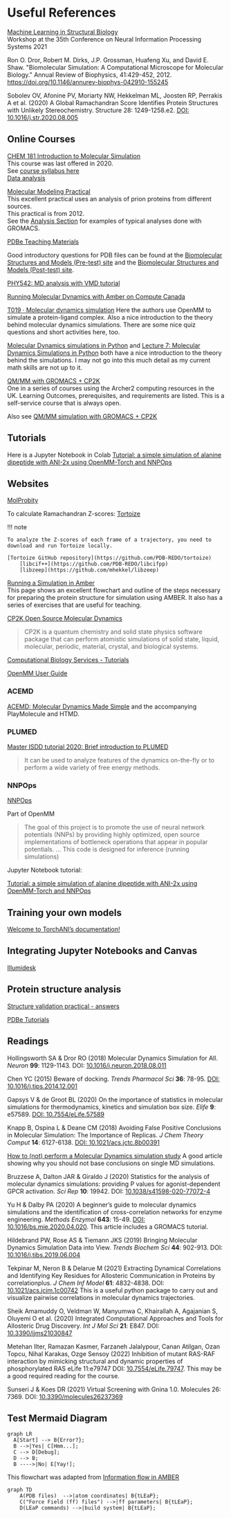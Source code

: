 # Useful References

[Machine Learning in Structural Biology](https://www.mlsb.io/#:~:text=Machine%20learning%20also%20shows%20great,learning%20with%20experimental%20structure%20determination.)  
Workshop at the 35th Conference on Neural Information Processing Systems 2021

Ron O. Dror, Robert M. Dirks, J.P. Grossman, Huafeng Xu, and David E. Shaw. "Biomolecular Simulation: A Computational Microscope for Molecular Biology." Annual Review of Biophysics, 41:429-452, 2012. https://doi.org/10.1146/annurev-biophys-042910-155245

Sobolev OV, Afonine PV, Moriarty NW, Hekkelman ML, Joosten RP, Perrakis A et al. (2020) A Global Ramachandran Score Identifies Protein Structures with Unlikely Stereochemistry. Structure 28: 1249-1258.e2. [DOI: 10.1016/j.str.2020.08.005](https://doi.org/10.1016/j.str.2020.08.005)

## Online Courses

[CHEM 181 Introduction to Molecular Simulation](http://copresearch.pacific.edu/mmccallum/181/index.html)  
This course was last offered in 2020.  
See [course syllabus here](http://copresearch.pacific.edu/mmccallum/181/resources/New-Syllabus.pdf)  
[Data analysis](http://copresearch.pacific.edu/mmccallum/181/styled-6/styled-23/index.html)  

[Molecular Modeling Practical](http://md.chem.rug.nl/~mdcourse/molmod2012/index.html)  
This excellent practical uses an analysis of prion proteins from different sources.  
This practical is from 2012.  
See the [Analysis Section](http://md.chem.rug.nl/~mdcourse/molmod2012/analysis.html) for examples of typical analyses done with GROMACS.  

[PDBe Teaching Materials](https://www.ebi.ac.uk/pdbe/training/teaching-materials)  

Good introductory questions for PDB files can be found at the [Biomolecular Structures and Models (Pre-test) site](https://pdb101.rcsb.org/teach/tests/biomolecular-structures-and-models-pre-test) and the [Biomolecular Structures and Models (Post-test) site](https://pdb101.rcsb.org/teach/tests/biomolecular-structures-and-models-post-test).  

[PHY542: MD analysis with VMD tutorial](https://becksteinlab.physics.asu.edu/pages/courses/2017/PHY542/practicals/md/dynamics/rmsd_fitting.html)

[Running Molecular Dynamics with Amber on Compute Canada](https://computecanada.github.io/molmodsim-amber-md-lesson/aio/index.html)

[T019 · Molecular dynamics simulation](https://colab.research.google.com/github/volkamerlab/teachopencadd/blob/1bd7cb0c9f6379aebc0c1a0b1c7413685910cffa/teachopencadd/talktorials/019_md_simulation/talktorial.ipynb) Here the authors use OpenMM to simulate a protein-ligand complex. Also a nice introduction to the theory behind molecular dynamics simulations. There are some nice quiz questions and short activities here, too.

[Molecular Dynamics simulations in Python](https://klyshko.github.io/teaching/2019-03-01-teaching) and [Lecture 7: Molecular Dynamics Simulations in Python](https://github.com/klyshko/md_python/blob/master/Lecture.ipynb) both have a nice introduction to the theory behind the simulations. I may not go into this much detail as my current math skills are not up to it.

[QM/MM with GROMACS + CP2K](https://www.archer2.ac.uk/training/courses/220000-gromacs-self-service/)  
One in a series of courses using the Archer2 computing resources in the UK. Learning Outcomes, prerequisites, and requirements are listed. This is a self-service course that is always open.

Also see [QM/MM simulation with GROMACS + CP2K](https://www.archer2.ac.uk/training/courses/210422-gromacs/)

## Tutorials

Here is a Jupyter Notebook in Colab [Tutorial: a simple simulation of alanine dipeptide with ANI-2x using OpenMM-Torch and NNPOps](https://colab.research.google.com/github/openmm/openmm-torch/blob/master/tutorials/openmm-torch-nnpops.ipynb)



## Websites

[MolProbity](http://molprobity.biochem.duke.edu/index.php?MolProbSID=1mivhrsmc6ajmk6g8a9i6gskl1&eventID=36)  

To calculate Ramachandran Z-scores: [Tortoize](https://pdb-redo.eu/tortoize)  

!!! note

    To analyze the Z-scores of each frame of a trajectory, you need to download and run Tortoize locally. 

    [Tortoize GitHub repository](https://github.com/PDB-REDO/tortoize)  
        [libcif++](https://github.com/PDB-REDO/libcifpp)  
        [libzeep](https://github.com/mhekkel/libzeep)

[Running a Simulation in Amber](https://computecanada.github.io/molmodsim-amber-md-lesson/aio/index.html)  
This page shows an excellent flowchart and outline of the steps necessary for preparing the protein structure for simulation using AMBER. It also has a series of exercises that are useful for teaching.

[CP2K Open Source Molecular Dynamics](https://www.cp2k.org/about)  
>CP2K is a quantum chemistry and solid state physics software package that can perform atomistic simulations of solid state, liquid, molecular, periodic, material, crystal, and biological systems.

[Computational Biology Services - Tutorials](https://www.computabio.com/tutorials.html)

[OpenMM User Guide](http://docs.openmm.org/latest/userguide/application/01_getting_started.html)

### ACEMD

[ACEMD: Molecular Dynamics Made Simple](https://www.acellera.com/acemd/) and the accompanying PlayMolecule and HTMD.

### PLUMED

[Master ISDD tutorial 2020: Brief introduction to PLUMED](https://www.plumed.org/doc-v2.6/user-doc/html/master-_i_s_d_d-1.html)

>It can be used to analyze features of the dynamics on-the-fly or to perform a wide variety of free energy methods.

### NNPOps

[NNPOps](https://github.com/openmm/NNPOps)

Part of OpenMM

>The goal of this project is to promote the use of neural network potentials (NNPs) by providing highly optimized, open source implementations of bottleneck operations that appear in popular potentials.
>...
>This code is designed for inference (running simulations)

Jupyter Notebook tutorial:

[Tutorial: a simple simulation of alanine dipeptide with ANI-2x using OpenMM-Torch and NNPOps](https://colab.research.google.com/github/openmm/openmm-torch/blob/master/tutorials/openmm-torch-nnpops.ipynb#scrollTo=oRr7FSA13_Wv)

## Training your own models

[Welcome to TorchANI’s documentation!](https://aiqm.github.io/torchani/)

## Integrating Jupyter Notebooks and Canvas

[Illumidesk](https://www.illumidesk.com/)

## Protein structure analysis

[Structure validation practical - answers](https://www.ebi.ac.uk/pdbe/modval-answers)

[PDBe Tutorials](https://www.ebi.ac.uk/pdbe/training/tutorials)  

## Readings

Hollingsworth SA & Dror RO (2018) Molecular Dynamics Simulation for All. *Neuron* **99**: 1129-1143. DOI: [10.1016/j.neuron.2018.08.011](https://doi.org/10.1016/j.neuron.2018.08.011)

Chen YC (2015) Beware of docking. *Trends Pharmacol Sci* **36**: 78-95. [DOI: 10.1016/j.tips.2014.12.001](https://doi.org/10.1016/j.tips.2014.12.001)

Gapsys V & de Groot BL (2020) On the importance of statistics in molecular simulations for thermodynamics, kinetics and simulation box size. *Elife* **9**: e57589. [DOI: 10.7554/eLife.57589](https://doi.org/10.7554/eLife.57589)

Knapp B, Ospina L & Deane CM (2018) Avoiding False Positive Conclusions in Molecular Simulation: The Importance of Replicas. *J Chem Theory Comput* **14**: 6127-6138. [DOI: 10.1021/acs.jctc.8b00391](https://doi.org/10.1021/acs.jctc.8b00391)

[How to (not) perform a Molecular Dynamics simulation study](https://www.stats.ox.ac.uk/~knapp/paperVersionOfPost_2014.pdf) A good article showing why you should not base conclusions on single MD simulations.

Bruzzese A, Dalton JAR & Giraldo J (2020) Statistics for the analysis of molecular dynamics simulations: providing P values for agonist-dependent GPCR activation. *Sci Rep* **10**: 19942. DOI: [10.1038/s41598-020-77072-4](https://doi.org/10.1038/s41598-020-77072-4)

Yu H & Dalby PA (2020) A beginner’s guide to molecular dynamics simulations and the identification of cross-correlation networks for enzyme engineering. *Methods Enzymol* **643**: 15-49. [DOI: 10.1016/bs.mie.2020.04.020](https://doi.org/10.1016/bs.mie.2020.04.020). This article includes a GROMACS tutorial.

Hildebrand PW, Rose AS & Tiemann JKS (2019) Bringing Molecular Dynamics Simulation Data into View. *Trends Biochem Sci* **44**: 902-913. DOI: [10.1016/j.tibs.2019.06.004](https://doi.org/10.1016/j.tibs.2019.06.004)

Tekpinar M, Neron B & Delarue M (2021) Extracting Dynamical Correlations and Identifying Key Residues for Allosteric Communication in Proteins by correlationplus. *J Chem Inf Model* **61**: 4832-4838. DOI: [10.1021/acs.jcim.1c00742](https://doi.org/10.1021/acs.jcim.1c00742) This is a useful python package to carry out and visualize pairwise correlations in molecular dynamics trajectories.

Sheik Amamuddy O, Veldman W, Manyumwa C, Khairallah A, Agajanian S, Oluyemi O et al. (2020) Integrated Computational Approaches and Tools for Allosteric Drug Discovery. *Int J Mol Sci* **21**: E847. DOI: [10.3390/ijms21030847](https://doi.org/10.3390/ijms21030847)

Metehan Ilter, Ramazan Kasmer, Farzaneh Jalalypour, Canan Atilgan, Ozan Topcu, Nihal Karakas, Ozge Sensoy (2022) Inhibition of mutant RAS-RAF interaction by mimicking structural and dynamic properties of phosphorylated RAS eLife 11:e79747 DOI: [10.7554/eLife.79747](https://elifesciences.org/articles/79747). This may be a good required reading for the course.

Sunseri J & Koes DR (2021) Virtual Screening with Gnina 1.0. Molecules 26: 7369. DOI: [10.3390/molecules26237369](https://doi.org/10.3390/molecules26237369)

## Test Mermaid Diagram

``` mermaid
graph LR
  A[Start] --> B{Error?};
  B -->|Yes| C[Hmm...];
  C --> D[Debug];
  D --> B;
  B ---->|No| E[Yay!];
```

This flowchart was adapted from [Information flow in AMBER](https://computecanada.github.io/molmodsim-amber-md-lesson/aio/index.html)

``` mermaid
graph TD
    A(PDB files)  -->|atom coordinates| B{tLEaP};
    C("Force Field (ff) files") -->|ff parameters| B{tLEaP};
    D(LEaP commands) -->|build system| B{tLEaP};

```
